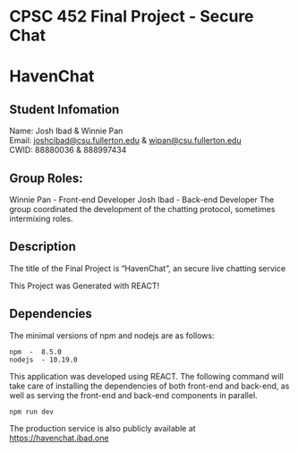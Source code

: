 # CPSC 452 Final Project - Secure Chat
# HavenChat

## Student Infomation
Name: Josh Ibad & Winnie Pan
<br>
Email: joshcibad@csu.fullerton.edu & wipan@csu.fullerton.edu 
<br>
CWID: 88880036 & 888997434
<br>

## Group Roles:
Winnie Pan - Front-end Developer
Josh Ibad - Back-end Developer
The group coordinated the development of the chatting protocol, sometimes intermixing roles.

## Description

The title of the Final Project is “HavenChat”, an secure live chatting service
<br>

This Project was Generated with REACT! 

## Dependencies
The minimal versions of npm and nodejs are as follows:
```
npm  -  8.5.0
nodejs  - 10.19.0
```

This application was developed using REACT. The following command will take care of installing the dependencies of both front-end and back-end, as well as serving the front-end and back-end components in parallel.

```
npm run dev
```


The production service is also publicly available at https://havenchat.ibad.one


